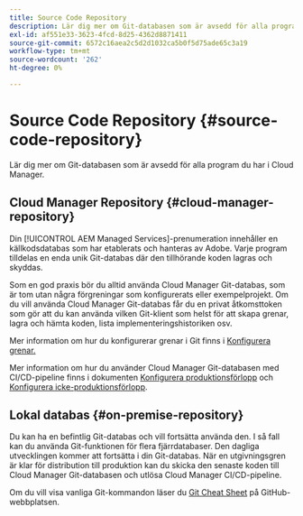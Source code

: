 ```yaml
---
title: Source Code Repository
description: Lär dig mer om Git-databasen som är avsedd för alla program du har i Cloud Manager.
exl-id: af551e33-3623-4fcd-8d25-4362d8871411
source-git-commit: 6572c16aea2c5d2d1032ca5b0f5d75ade65c3a19
workflow-type: tm+mt
source-wordcount: '262'
ht-degree: 0%

---
```



# Source Code Repository {#source-code-repository}

Lär dig mer om Git-databasen som är avsedd för alla program du har i Cloud Manager.

## Cloud Manager Repository {#cloud-manager-repository}

Din [!UICONTROL AEM Managed Services]-prenumeration innehåller en källkodsdatabas som har etablerats och hanteras av Adobe. Varje program tilldelas en enda unik Git-databas där den tillhörande koden lagras och skyddas.

Som en god praxis bör du alltid använda Cloud Manager Git-databas, som är tom utan några förgreningar som konfigurerats eller exempelprojekt. Om du vill använda Cloud Manager Git-databas får du en privat åtkomsttoken som gör att du kan använda vilken Git-klient som helst för att skapa grenar, lagra och hämta koden, lista implementeringshistoriken osv.

Mer information om hur du konfigurerar grenar i Git finns i [Konfigurera grenar.](/help/getting-started/configuring-branches.md)

Mer information om hur du använder Cloud Manager Git-databasen med CI/CD-pipeline finns i dokumenten [Konfigurera produktionsförlopp](/help/using/production-pipelines.md) och [Konfigurera icke-produktionsförlopp](/help/using/non-production-pipelines.md).

## Lokal databas {#on-premise-repository}

Du kan ha en befintlig Git-databas och vill fortsätta använda den. I så fall kan du använda Git-funktionen för flera fjärrdatabaser. Den dagliga utvecklingen kommer att fortsätta i din Git-databas. När en utgivningsgren är klar för distribution till produktion kan du skicka den senaste koden till Cloud Manager Git-databasen och utlösa Cloud Manager CI/CD-pipeline.

Om du vill visa vanliga Git-kommandon läser du [Git Cheat Sheet](https://education.github.com/git-cheat-sheet-education.pdf) på GitHub-webbplatsen.
